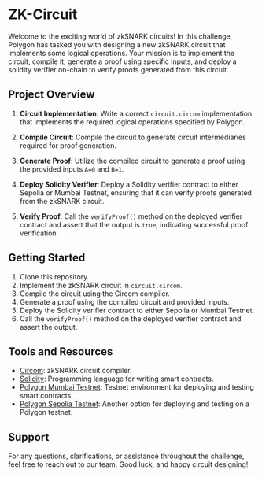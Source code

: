 # ZK-Circuit

Welcome to the exciting world of zkSNARK circuits! In this challenge, Polygon has tasked you with designing a new zkSNARK circuit that implements some logical operations. Your mission is to implement the circuit, compile it, generate a proof using specific inputs, and deploy a solidity verifier on-chain to verify proofs generated from this circuit.

## Project Overview

1. **Circuit Implementation**: Write a correct `circuit.circom` implementation that implements the required logical operations specified by Polygon.

2. **Compile Circuit**: Compile the circuit to generate circuit intermediaries required for proof generation.

3. **Generate Proof**: Utilize the compiled circuit to generate a proof using the provided inputs `A=0` and `B=1`.

4. **Deploy Solidity Verifier**: Deploy a Solidity verifier contract to either Sepolia or Mumbai Testnet, ensuring that it can verify proofs generated from the zkSNARK circuit.

5. **Verify Proof**: Call the `verifyProof()` method on the deployed verifier contract and assert that the output is `true`, indicating successful proof verification.

## Getting Started

1. Clone this repository.
2. Implement the zkSNARK circuit in `circuit.circom`.
3. Compile the circuit using the Circom compiler.
4. Generate a proof using the compiled circuit and provided inputs.
5. Deploy the Solidity verifier contract to either Sepolia or Mumbai Testnet.
6. Call the `verifyProof()` method on the deployed verifier contract and assert the output.

## Tools and Resources

- [Circom](https://github.com/iden3/circom): zkSNARK circuit compiler.
- [Solidity](https://docs.soliditylang.org/en/v0.8.10/): Programming language for writing smart contracts.
- [Polygon Mumbai Testnet](https://docs.matic.network/docs/develop/network-details/mumbai/): Testnet environment for deploying and testing smart contracts.
- [Polygon Sepolia Testnet](https://docs.matic.network/docs/develop/network-details/sepolia/): Another option for deploying and testing on a Polygon testnet.

## Support

For any questions, clarifications, or assistance throughout the challenge, feel free to reach out to our team. Good luck, and happy circuit designing!
